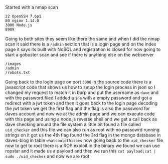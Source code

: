 Started with a nmap scan
```
22 OpenSSH 7.6p1
80 nginx 1.14.0
3000 Node.js 
8989
```
Going to both sites they seem like there the same and when I did the nmap scan it said there is a `/admin` section that is a login page and on the index page it says its built with NoSQL and registration is closed for now going to start a gobuster scan and see if there is anything else on the webserver 
```
/images
/admin
/robots.txt
```
Going back to the login page on port `3000` in the source code there is a javascript code that shows us how to setup the login process in json so I changed my request to match it in burp and put the username as `dave` and with the password filed I added a `$ne` with a empty password and got a redirect with a jwt token and then it goes back to the login page decoding the jwt token we get the first flag and the flag is also the password for daves account and now we at the admin page and we can exacute code with this page and using a node.js reverse shell and we get a call back as dave checking around the file system a little bit found a file called `uid_checker` and this file we can also run as root with no passowrd running strings on it got us the 4th flag found the 3rd flag in the mongo database in daves-blog in table `whatcouldthisbes` now going back to the `uid_checker` file now to get to root there is a ROP exploit in the binary we found we can use ropstar and it made us a payload and then we run this `cat payload;cat | sudo ./uid_checker` and now we are root 